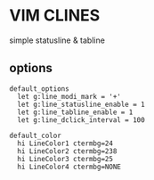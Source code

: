 # VIM CLINES

simple statusline & tabline

## options

```options
default_options
  let g:line_modi_mark = '+'
  let g:line_statusline_enable = 1
  let g:line_tabline_enable = 1
  let g:line_dclick_interval = 100

default_color
  hi LineColor1 ctermbg=24
  hi LineColor2 ctermbg=238
  hi LineColor3 ctermbg=25
  hi LineColor4 ctermbg=NONE
```
